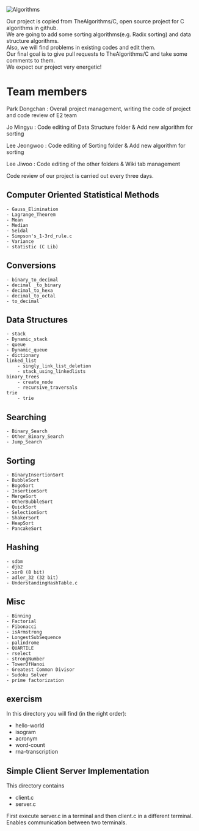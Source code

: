 ![Algorithms](https://avatars2.githubusercontent.com/u/20487725?s=200&v=4)

Our project is copied from TheAlgorithms/C, open source project for C algorithms in github.  
We are going to add some sorting algorithms(e.g. Radix sorting) and data structure algorithms.  
Also, we will find problems in existing codes and edit them.   
Our final goal is to give pull requests to TheAlgorithms/C and take some comments to them.   
We expect our project very energetic!  
 

# Team members

Park Dongchan : Overall project management, writing the code of project and code review of E2 team

Jo Mingyu : Code editing of Data Structure folder & Add new algorithm for sorting

Lee Jeongwoo : Code editing of Sorting folder & Add new algorithm for sorting

Lee Jiwoo : Code editing of the other folders & Wiki tab management

Code review of our project is carried out every three days.

## Computer Oriented Statistical Methods
	- Gauss_Elimination
	- Lagrange_Theorem
	- Mean
	- Median
	- Seidal
	- Simpson's_1-3rd_rule.c
	- Variance
	- statistic (C Lib)

## Conversions
	- binary_to_decimal
	- decimal _to_binary
	- decimal_to_hexa
	- decimal_to_octal
	- to_decimal

## Data Structures
	- stack
	- Dynamic_stack
	- queue
	- Dynamic_queue
	- dictionary
	linked_list
		- singly_link_list_deletion
		- stack_using_linkedlists
	binary_trees
		- create_node
		- recursive_traversals
	trie
		- trie


## Searching
	- Binary_Search
	- Other_Binary_Search
	- Jump_Search


## Sorting
	- BinaryInsertionSort
	- BubbleSort
	- BogoSort
	- InsertionSort
	- MergeSort
	- OtherBubbleSort
	- QuickSort
	- SelectionSort
	- ShakerSort
	- HeapSort
	- PancakeSort
	
## Hashing
	- sdbm
	- djb2
	- xor8 (8 bit)
	- adler_32 (32 bit)
	- UnderstandingHashTable.c


## Misc
	- Binning
	- Factorial
	- Fibonacci
	- isArmstrong
	- LongestSubSequence
	- palindrome
	- QUARTILE
	- rselect
	- strongNumber
	- TowerOfHanoi
	- Greatest Common Divisor
	- Sudoku Solver
	- prime factorization


## exercism
In this directory you will find (in the right order):
* hello-world
* isogram
* acronym
* word-count
* rna-transcription

## Simple Client Server Implementation
This directory contains
* client.c
* server.c

First execute server.c in a terminal and then client.c in a different terminal. Enables communication between two terminals.
